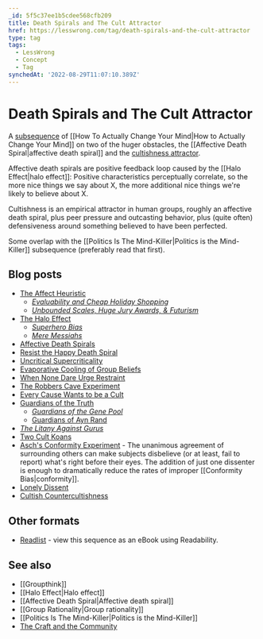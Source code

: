 ```yaml
---
_id: 5f5c37ee1b5cdee568cfb209
title: Death Spirals and The Cult Attractor
href: https://lesswrong.com/tag/death-spirals-and-the-cult-attractor
type: tag
tags:
  - LessWrong
  - Concept
  - Tag
synchedAt: '2022-08-29T11:07:10.389Z'
---
```

# Death Spirals and The Cult Attractor

A [subsequence](https://wiki.lesswrong.com/wiki/sequence) of [[How To Actually Change Your Mind|How to Actually Change Your Mind]] on two of the huger obstacles, the [[Affective Death Spiral|affective death spiral]] and the [cultishness attractor](https://wiki.lesswrong.com/wiki/cultishness_attractor).

Affective death spirals are positive feedback loop caused by the [[Halo Effect|halo effect]]: Positive characteristics perceptually correlate, so the more nice things we say about X, the more additional nice things we're likely to believe about X.

Cultishness is an empirical attractor in human groups, roughly an affective death spiral, plus peer pressure and outcasting behavior, plus (quite often) defensiveness around something believed to have been perfected.

Some overlap with the [[Politics Is The Mind-Killer|Politics is the Mind-Killer]] subsequence (preferably read that first).

## Blog posts

*   [The Affect Heuristic](http://lesswrong.com/lw/lg/the_affect_heuristic/)
    *   _[Evaluability and Cheap Holiday Shopping](http://lesswrong.com/lw/lh/evaluability_and_cheap_holiday_shopping/)_
    *   _[Unbounded Scales, Huge Jury Awards, & Futurism](http://lesswrong.com/lw/li/unbounded_scales_huge_jury_awards_futurism/)_
*   [The Halo Effect](http://lesswrong.com/lw/lj/the_halo_effect/)
    *   _[Superhero Bias](http://lesswrong.com/lw/lk/superhero_bias/)_
    *   _[Mere Messiahs](http://lesswrong.com/lw/ll/mere_messiahs/)_
*   [Affective Death Spirals](http://lesswrong.com/lw/lm/affective_death_spirals/)
*   [Resist the Happy Death Spiral](http://lesswrong.com/lw/ln/resist_the_happy_death_spiral/)
*   [Uncritical Supercriticality](http://lesswrong.com/lw/lo/uncritical_supercriticality/)
*   [Evaporative Cooling of Group Beliefs](http://lesswrong.com/lw/lr/evaporative_cooling_of_group_beliefs/)
*   [When None Dare Urge Restraint](http://lesswrong.com/lw/ls/when_none_dare_urge_restraint/)
*   [The Robbers Cave Experiment](http://lesswrong.com/lw/lt/the_robbers_cave_experiment/)
*   [Every Cause Wants to be a Cult](http://lesswrong.com/lw/lv/every_cause_wants_to_be_a_cult/)
*   [Guardians of the Truth](http://lesswrong.com/lw/lz/guardians_of_the_truth/)
    *   _[Guardians of the Gene Pool](http://lesswrong.com/lw/m0/guardians_of_the_gene_pool/)_
    *   [Guardians of Ayn Rand](http://lesswrong.com/lw/m1/guardians_of_ayn_rand/)
*   _[The Litany Against Gurus](http://lesswrong.com/lw/m2/the_litany_against_gurus/)_
*   [Two Cult Koans](http://lesswrong.com/lw/m4/two_cult_koans/)
*   [Asch's Conformity Experiment](http://lesswrong.com/lw/m9/aschs_conformity_experiment/) \- The unanimous agreement of surrounding others can make subjects disbelieve (or at least, fail to report) what's right before their eyes. The addition of just one dissenter is enough to dramatically reduce the rates of improper [[Conformity Bias|conformity]].
*   [Lonely Dissent](http://lesswrong.com/lw/mb/lonely_dissent/)
*   [Cultish Countercultishness](http://lesswrong.com/lw/md/cultish_countercultishness/)

## Other formats

*   [Readlist](http://readlists.com/1e32079b) \- view this sequence as an eBook using Readability.

## See also

*   [[Groupthink]]
*   [[Halo Effect|Halo effect]]
*   [[Affective Death Spiral|Affective death spiral]]
*   [[Group Rationality|Group rationality]]
*   [[Politics Is The Mind-Killer|Politics is the Mind-Killer]]
*   [The Craft and the Community](https://www.lesswrong.com/tag/the-craft-and-the-community)